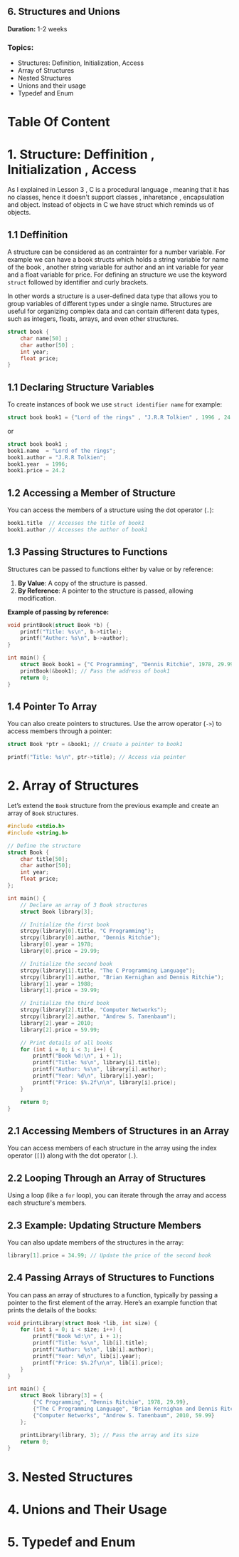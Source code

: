 ## 6. Structures and Unions
**Duration:** 1-2 weeks

### Topics:
- Structures: Definition, Initialization, Access
- Array of Structures
- Nested Structures
- Unions and their usage
- Typedef and Enum

# Table Of Content


# 1. Structure: Deffinition , Initialization , Access
As I explained in Lesson 3 , C is a procedural language , meaning that it has no classes, hence it doesn't support classes , inharetance , encapsulation and object. Instead of objects in C we have struct which reminds us of objects.

## 1.1 Deffinition 
A structure can be considered as an contrainter for a number variable. For example we can have a book structs 
which holds a string variable for name of the book , another string variable for author and an int variable for year and a float variable for price. 
For defining an structure we use the keyword `struct` followed by identifier and curly brackets.


In  other words  a structure is a user-defined data type that allows you to group variables of different types under a single name. Structures are useful for organizing complex data and can contain different data types, such as integers, floats, arrays, and even other structures.

```c
struct book {
    char name[50] ;
    char author[50] ;
    int year;
    float price;  
}
```
## 1.1 Declaring Structure Variables 
 To create instances of book we use `struct identifier name` for example:
 
```c
struct book book1 = {"Lord of the rings" , "J.R.R Tolkien" , 1996 , 24.2};
```
or 
```c
struct book book1 ;
book1.name  = "Lord of the rings";
book1.author = "J.R.R Tolkien";
book1.year  = 1996; 
book1.price = 24.2
```

## 1.2 Accessing a Member of Structure

You can access the members of a structure using the dot operator (`.`):

```c
book1.title  // Accesses the title of book1
book1.author // Accesses the author of book1
```



## 1.3 Passing Structures to Functions

Structures can be passed to functions either by value or by reference:

1. **By Value**: A copy of the structure is passed.
2. **By Reference**: A pointer to the structure is passed, allowing modification.

**Example of passing by reference:**

```c
void printBook(struct Book *b) {
    printf("Title: %s\n", b->title);
    printf("Author: %s\n", b->author);
}

int main() {
    struct Book book1 = {"C Programming", "Dennis Ritchie", 1978, 29.99};
    printBook(&book1); // Pass the address of book1
    return 0;
}
```

## 1.4 Pointer To Array
You can also create pointers to structures. Use the arrow operator (`->`) to access members through a pointer:

```c
struct Book *ptr = &book1; // Create a pointer to book1

printf("Title: %s\n", ptr->title); // Access via pointer
```

# 2. Array of Structures 
Let’s extend the `Book` structure from the previous example and create an array of `Book` structures.


```c
#include <stdio.h>
#include <string.h>

// Define the structure
struct Book {
    char title[50];
    char author[50];
    int year;
    float price;
};

int main() {
    // Declare an array of 3 Book structures
    struct Book library[3];

    // Initialize the first book
    strcpy(library[0].title, "C Programming");
    strcpy(library[0].author, "Dennis Ritchie");
    library[0].year = 1978;
    library[0].price = 29.99;

    // Initialize the second book
    strcpy(library[1].title, "The C Programming Language");
    strcpy(library[1].author, "Brian Kernighan and Dennis Ritchie");
    library[1].year = 1988;
    library[1].price = 39.99;

    // Initialize the third book
    strcpy(library[2].title, "Computer Networks");
    strcpy(library[2].author, "Andrew S. Tanenbaum");
    library[2].year = 2010;
    library[2].price = 59.99;

    // Print details of all books
    for (int i = 0; i < 3; i++) {
        printf("Book %d:\n", i + 1);
        printf("Title: %s\n", library[i].title);
        printf("Author: %s\n", library[i].author);
        printf("Year: %d\n", library[i].year);
        printf("Price: $%.2f\n\n", library[i].price);
    }

    return 0;
}
```

## 2.1  Accessing Members of Structures in an Array
You can access members of each structure in the array using the index operator (`[]`) along with the dot operator (`.`).

## 2.2 Looping Through an Array of Structures
Using a loop (like a `for` loop), you can iterate through the array and access each structure's members.

## 2.3 Example: Updating Structure Members
You can also update members of the structures in the array:

```c
library[1].price = 34.99; // Update the price of the second book
```

## 2.4 Passing Arrays of Structures to Functions

You can pass an array of structures to a function, typically by passing a pointer to the first element of the array. Here’s an example function that prints the details of the books:

```c
void printLibrary(struct Book *lib, int size) {
    for (int i = 0; i < size; i++) {
        printf("Book %d:\n", i + 1);
        printf("Title: %s\n", lib[i].title);
        printf("Author: %s\n", lib[i].author);
        printf("Year: %d\n", lib[i].year);
        printf("Price: $%.2f\n\n", lib[i].price);
    }
}

int main() {
    struct Book library[3] = {
        {"C Programming", "Dennis Ritchie", 1978, 29.99},
        {"The C Programming Language", "Brian Kernighan and Dennis Ritchie", 1988, 39.99},
        {"Computer Networks", "Andrew S. Tanenbaum", 2010, 59.99}
    };

    printLibrary(library, 3); // Pass the array and its size
    return 0;
}
```


# 3. Nested Structures 

# 4. Unions and Their Usage 

# 5. Typedef and Enum





